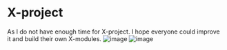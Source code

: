 # X-project
As I do not have enough time for X-project. I hope everyone could improve it and build their own X-modules.
![image](https://github.com/lspoplove/D-duino/blob/master/Documents/X-project.jpg)
![image](https://github.com/lspoplove/D-duino/blob/master/Documents/X-OLED.jpg)
